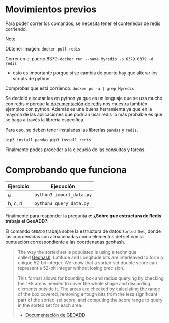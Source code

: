 # Movimientos previos

Para poder correr los comandos, se necesita tener el contenedor de redis corriendo.

>[!Note]
> Obtener imagen: `docker pull redis`
>
> Correr en el puerto 6379: `docker run --name Myredis -p 6379:6379 -d redis`
> - esto es importante porque si se cambia de puerto hay que alterar los scripts de python
> 
> Comprobar que está corriendo: `docker ps -a | grep Myredis`

Se decidió ejecutar las en python ya que es un lenguaje que se usa mucho con redis y porque la [documentación de redis](https://redis.io/docs/latest/develop/data-types/geospatial/) nos muestra también ejemplos con python. Además es una buena herramienta ya que en la mayoria de las aplicaciones que podrían usar redis lo más probable es que se haga a través la librería específica.

Para eso, se deben tener instaladas las librerías `pandas` y `redis`.

`pip3 install pandas`
`pip3 install redis`

Finalmente podes proceder a la ejecució de las consultas y tareas.


# Comprobando que funciona

| Ejercicio | Ejecución              |
| --------- | ---------------------- |
| a         | `python3 import_data.py` |
| b, c, d   | `python3 query_data.py`  |
Finalmente para responder la pregunta **e: ¿Sobre qué estructura de Redis trabaja el GeoADD?**:

El comando `GEOADD` trabaja sobre la estructura de datos `Sorted Set`, donde las coordenadas son almacenadas como elementos del set con la puntuación correspondiente a las coordenadas geohash.

> The way the sorted set is populated is using a technique called [Geohash](https://en.wikipedia.org/wiki/Geohash). Latitude and Longitude bits are interleaved to form a unique 52-bit integer. We know that a sorted set double score can represent a 52-bit integer without losing precision.
> 
> This format allows for bounding box and radius querying by checking the 1+8 areas needed to cover the whole shape and discarding elements outside it. The areas are checked by calculating the range of the box covered, removing enough bits from the less significant part of the sorted set score, and computing the score range to query in the sorted set for each area.
> 
> - [Documentación de GEOADD](https://redis.io/docs/latest/commands/geoadd/)



